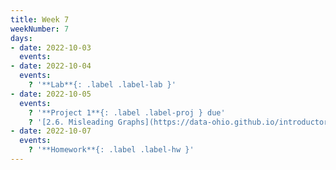```yaml
---
title: Week 7
weekNumber: 7
days:
- date: 2022-10-03
  events:
- date: 2022-10-04
  events:
    ? '**Lab**{: .label .label-lab }'
- date: 2022-10-05
  events:
    ? '**Project 1**{: .label .label-proj } due'
    ? '[2.6. Misleading Graphs](https://data-ohio.github.io/introductory-data-science/2/6/2_6_misleading.html)'
- date: 2022-10-07
  events:
    ? '**Homework**{: .label .label-hw }'
---
```

